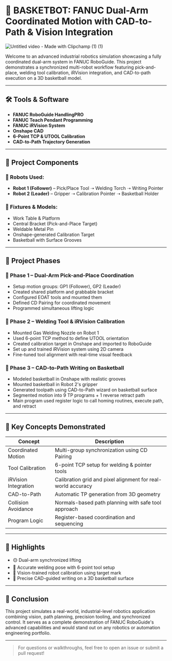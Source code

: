 # 🤖 BASKETBOT: FANUC Dual-Arm Coordinated Motion with CAD-to-Path & Vision Integration

![Untitled video - Made with Clipchamp (1) (1)](https://github.com/user-attachments/assets/a52b0a40-c2c1-47fc-a4a9-b8b800c930db)

Welcome to an advanced industrial robotics simulation showcasing a fully coordinated dual-arm system in FANUC RoboGuide. This project demonstrates a synchronized multi-robot workflow featuring pick-and-place, welding tool calibration, iRVision integration, and CAD-to-path execution on a 3D basketball model.

---

## 🛠️ Tools & Software
- **FANUC RoboGuide HandlingPRO**
- **FANUC Teach Pendant Programming**
- **FANUC iRVision System**
- **Onshape CAD**
- **6-Point TCP & UTOOL Calibration**
- **CAD-to-Path Trajectory Generation**

---

## 🧩 Project Components

### 🤖 Robots Used:
- **Robot 1 (Follower)** – Pick/Place Tool ➝ Welding Torch ➝ Writing Pointer
- **Robot 2 (Leader)** – Gripper ➝ Calibration Pointer ➝ Basketball Holder

### 🧱 Fixtures & Models:
- Work Table & Platform
- Central Bracket (Pick-and-Place Target)
- Weldable Metal Pin
- Onshape-generated Calibration Target
- Basketball with Surface Grooves

---

## 📌 Project Phases

### 🔹 Phase 1 – Dual-Arm Pick-and-Place Coordination
- Setup motion groups: GP1 (Follower), GP2 (Leader)
- Created shared platform and grabbable bracket
- Configured EOAT tools and mounted them
- Defined CD Pairing for coordinated movement
- Programmed simultaneous lifting logic

### 🔹 Phase 2 – Welding Tool & iRVision Calibration
- Mounted Gas Welding Nozzle on Robot 1
- Used 6-point TCP method to define UTOOL orientation
- Created calibration target in Onshape and imported to RoboGuide
- Set up and trained iRVision system using 2D camera
- Fine-tuned tool alignment with real-time visual feedback

### 🔹 Phase 3 – CAD-to-Path Writing on Basketball
- Modeled basketball in Onshape with realistic grooves
- Mounted basketball in Robot 2's gripper
- Generated toolpath using CAD-to-Path wizard on basketball surface
- Segmented motion into 9 TP programs + 1 reverse retract path
- Main program used register logic to call homing routines, execute path, and retract

---

## 🧠 Key Concepts Demonstrated
| Concept | Description |
|--------|-------------|
| Coordinated Motion | Multi-group synchronization using CD Pairing |
| Tool Calibration | 6-point TCP setup for welding & pointer tools |
| iRVision Integration | Calibration grid and pixel alignment for real-world accuracy |
| CAD-to-Path | Automatic TP generation from 3D geometry |
| Collision Avoidance | Normals-based path planning with safe tool approach |
| Program Logic | Register-based coordination and sequencing |

---

## 📸 Highlights
- 🟡 Dual-arm synchronized lifting
- 🔧 Accurate welding pose with 6-point tool setup
- 🧠 Vision-trained robot calibration using target mark
- 🏀 Precise CAD-guided writing on a 3D basketball surface

---

## 🏁 Conclusion
This project simulates a real-world, industrial-level robotics application combining vision, path planning, precision tooling, and synchronized control. It serves as a complete demonstration of FANUC RoboGuide's advanced capabilities and would stand out on any robotics or automation engineering portfolio.

---

> For questions or walkthroughs, feel free to open an issue or submit a pull request!
